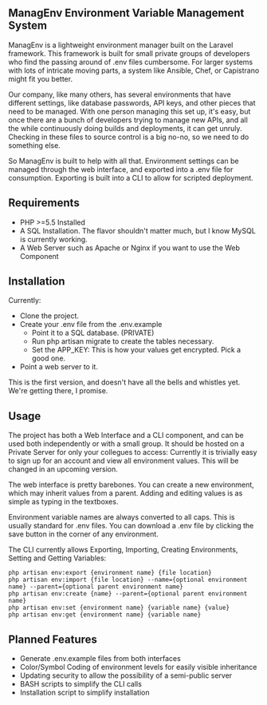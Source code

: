 ## ManagEnv Environment Variable Management System

ManagEnv is a lightweight environment manager built on the Laravel framework. This framework is built for small private groups of 
developers who find the passing around of .env files cumbersome. For larger systems with lots of intricate moving parts, a system 
like Ansible, Chef, or Capistrano might fit you better. 

Our company, like many others, has several environments that have different settings, like database passwords, API keys, and other 
pieces that need to be managed. With one person managing this set up, it's easy, but once there are a bunch of developers trying 
to manage new APIs, and all the while continuously doing builds and deployments, it can get unruly. Checking in these files to 
source control is a big no-no, so we need to do something else.

So ManagEnv is built to help with all that. Environment settings can be managed through the web interface, and exported into a 
.env file for consumption. Exporting is built into a CLI to allow for scripted deployment.

## Requirements

* PHP >=5.5 Installed
* A SQL Installation. The flavor shouldn't matter much, but I know MySQL is currently working.
* A Web Server such as Apache or Nginx if you want to use the Web Component

## Installation

Currently: 

* Clone the project. 
* Create your .env file from the .env.example
    * Point it to a SQL database. (PRIVATE)
    * Run php artisan migrate to create the tables necessary.
    * Set the APP_KEY: This is how your values get encrypted. Pick a good one.
* Point a web server to it.
   
This is the first version, and doesn't have all the bells and whistles yet. We're getting there, I promise.

## Usage
The project has both a Web Interface and a CLI component, and can be used both independently or with a small group.
It should be hosted on a Private Server for only your collegues to access: Currently it is trivially easy to sign up for
an account and view all environment values. This will be changed in an upcoming version.

The web interface is pretty barebones. You can create a new environment, which may inherit values from a parent. Adding and editing
values is as simple as typing in the textboxes.

Environment variable names are always converted to all caps. This is usually standard for .env files. You can download a .env file by
clicking the save button in the corner of any environment.

The CLI currently allows Exporting, Importing, Creating Environments, Setting and Getting Variables:

    php artisan env:export {environment name} {file location}
    php artisan env:import {file location} --name={optional environment name} --parent={optional parent environment name}
    php artisan env:create {name} --parent={optional parent environment name}
    php artisan env:set {environment name} {variable name} {value}
    php artisan env:get {environment name} {variable name}

## Planned Features
* Generate .env.example files from both interfaces
* Color/Symbol Coding of environment levels for easily visible inheritance
* Updating security to allow the possibility of a semi-public server
* BASH scripts to simplify the CLI calls
* Installation script to simplify installation
